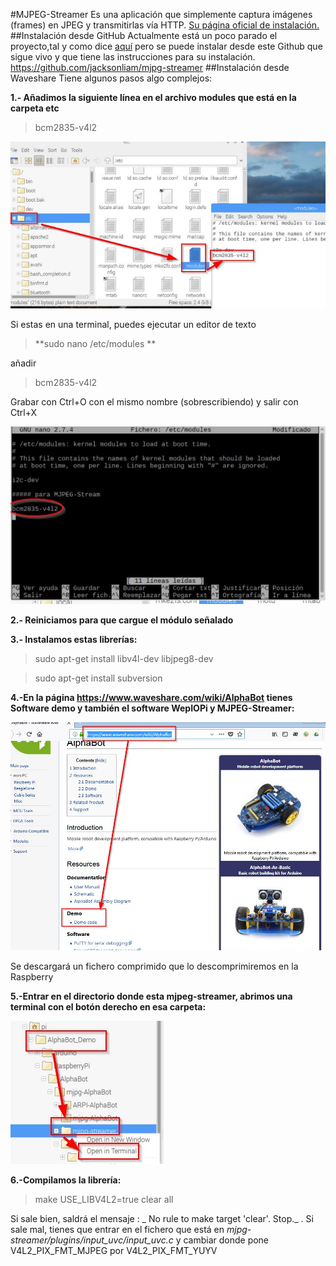 #MJPEG-Streamer
Es una aplicación que simplemente captura imágenes (frames) en JPEG y transmitirlas vía HTTP. [Su página oficial de instalación.](https://snapcraft.io/mjpg-streamer)
##Instalación desde GitHub
Actualmente está un poco parado el proyecto,tal y como dice [aquí](https://sourceforge.net/p/mjpg-streamer/wiki/Home/) pero se puede instalar desde este Github que sigue vivo y que tiene las instrucciones para su instalación.
https://github.com/jacksonliam/mjpg-streamer
##Instalación desde Waveshare
Tiene algunos pasos algo complejos:

**1.- Añadimos la siguiente línea en el archivo modules que está en la carpeta etc**
>bcm2835-v4l2 

![](/assets/mjpeg1.png.jpg)

Si estas en una terminal, puedes ejecutar un editor de texto
> **sudo nano /etc/modules **

añadir
>bcm2835-v4l2 

Grabar con Ctrl+O con el mismo nombre (sobrescribiendo) y salir con Ctrl+X

![](/assets/sudonanomodules.jpg)

**2.- Reiniciamos para que cargue el módulo señalado**

**3.- Instalamos estas librerías:**

>sudo apt-get install libv4l-dev libjpeg8-dev

>sudo apt-get install subversion

**4.-En la página https://www.waveshare.com/wiki/AlphaBot tienes Software demo y también el software WepIOPi y MJPEG-Streamer:**

![](/assets/descargawiki.jpg)

Se descargará un fichero comprimido que lo descomprimiremos en la Raspberry 

**5.-Entrar en el directorio donde esta mjpeg-streamer, abrimos una terminal con el botón derecho en esa carpeta:**

![](/assets/mjpeg2.jpg)

**6.-Compilamos la librería:**
>make USE_LIBV4L2=true clear all

Si sale bien, saldrá el mensaje : _ No rule to make target 'clear'. Stop._ .
Si sale mal, tienes que entrar en el fichero que está en _mjpg-streamer/plugins/input_uvc/input_uvc.c_ y cambiar donde pone V4L2_PIX_FMT_MJPEG por V4L2_PIX_FMT_YUYV 



